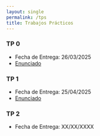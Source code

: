 ```yaml
---
layout: single
permalink: /tps
title: Trabajos Prácticos
---
```


### TP 0
- Fecha de Entrega: 26/03/2025
- <a href="/tp0"> Enunciado </a>

### TP 1
- Fecha de Entrega: 25/04/2025
- [Enunciado](../assets/pdf/TP1-1c2025.pdf)

### TP 2
- Fecha de Entrega: XX/XX/XXXX
